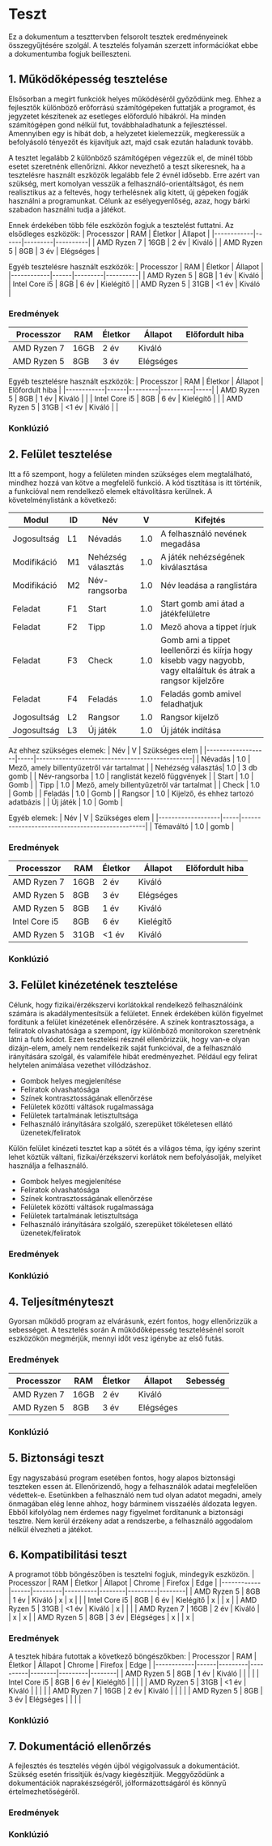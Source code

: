 # Teszt
Ez a dokumentum a teszttervben felsorolt tesztek eredményeinek összegyűjtésére szolgál. A tesztelés folyamán szerzett információkat ebbe a dokumentumba fogjuk beilleszteni.

## 1. Működőképesség tesztelése
Elsősorban a megírt funkciók helyes működéséről győződünk meg. Ehhez a fejlesztők különböző erőforrású számítógépeken futtatják a programot, és jegyzetet készítenek az esetleges előforduló hibákról. 
Ha minden számítógépen gond nélkül fut, továbbhaladhatunk a fejlesztéssel. Amennyiben egy is hibát dob, a helyzetet kielemezzük, megkeressük a befolyásoló tényezőt és kijavítjuk azt, majd csak ezután haladunk tovább.

A tesztet legalább 2 különböző számítógépen végezzük el, de minél több esetet szeretnénk ellenőrizni. Akkor nevezhető a teszt sikeresnek, ha a tesztelésre használt eszközök legalább fele 2 évnél idősebb. Erre azért van szükség, mert komolyan vesszük a felhasználó-orientáltságot, és nem realisztikus az a feltevés, hogy terhelésnek alig kitett, új gépeken fogják használni a programunkat. Célunk az esélyegyenlőség, azaz, hogy bárki szabadon használni tudja a játékot.

Ennek érdekében több féle eszközön fogjuk a tesztelést futtatni. Az elsődleges eszközök:
| Processzor | RAM  | Életkor | Állapot  |
|------------|------|---------|----------|
| AMD Ryzen 7   | 16GB | 2 év    | Kiváló    |
| AMD Ryzen 5  | 8GB  | 3 év    | Elégséges  |

Egyéb tesztelésre használt eszközök:
| Processzor | RAM  | Életkor | Állapot  |
|------------|------|---------|----------|
| AMD Ryzen 5   | 8GB | 1 év    | Kiváló    |
|  Intel Core i5  | 8GB  | 6 év    | Kielégítő  |
|  AMD Ryzen 5  | 31GB  | <1 év    | Kiváló  |

### Eredmények
| Processzor | RAM  | Életkor | Állapot  |  Előfordult hiba  |
|------------|------|---------|----------|----|
| AMD Ryzen 7   | 16GB | 2 év    | Kiváló    |    |
| AMD Ryzen 5  | 8GB  | 3 év    | Elégséges  |    |

Egyéb tesztelésre használt eszközök:
| Processzor | RAM  | Életkor | Állapot  |  Előfordult hiba  |
|------------|------|---------|----------|-----|
| AMD Ryzen 5   | 8GB | 1 év    | Kiváló    |    |
|  Intel Core i5  | 8GB  | 6 év    | Kielégítő  |    |
|  AMD Ryzen 5  | 31GB  | <1 év    | Kiváló  |    |

### Konklúzió

## 2. Felület tesztelése
Itt a fő szempont, hogy a felületen minden szükséges elem megtalálható, mindhez hozzá van kötve a megfelelő funkció. A kód tisztítása is itt történik, a funkcióval nem rendelkező elemek eltávolításra kerülnek.
A követelménylistánk a következő:

| Modul       | ID  | Név               | V   | Kifejtés                                       |
|-------------|-----|-------------------|-----|------------------------------------------------|
| Jogosultság | L1  | Névadás           | 1.0 | A felhasználó nevének megadása                |
| Modifikáció | M1  | Nehézség választás| 1.0 | A játék nehézségének kiválasztása             |
| Modifikáció | M2  | Név-rangsorba     | 1.0 | Név leadása a ranglistára                     |
| Feladat     | F1  | Start             | 1.0 | Start gomb ami átad a játékfelületre          |
| Feladat     | F2  | Tipp              | 1.0 | Mező ahova a tippet írjuk                     |
| Feladat     | F3  | Check             | 1.0 | Gomb ami a tippet leellenőrzi és kiírja hogy kisebb vagy nagyobb, vagy eltaláltuk és átrak a rangsor kijelzőre |
| Feladat     | F4  | Feladás           | 1.0 | Feladás gomb amivel feladhatjuk              |
| Jogosultság | L2  | Rangsor           | 1.0 | Rangsor kijelző                               |
| Jogosultság | L3  | Új játék          | 1.0 | Új játék indítása                              |

Az ehhez szükséges elemek:
| Név               | V   | Szükséges elem                                       |
|-------------------|-----|------------------------------------------------|
| Névadás           | 1.0 | Mező, amely billentyűzetről vár tartalmat                |
| Nehézség választás| 1.0 | 3 db gomb            |
| Név-rangsorba     | 1.0 | ranglistát kezelő függvények                     |
| Start             | 1.0 | Gomb          |
| Tipp              | 1.0 | Mező, amely billentyűzetről vár tartalmat                     |
| Check             | 1.0 | Gomb |
| Feladás           | 1.0 | Gomb              |
| Rangsor           | 1.0 | Kijelző, és ehhez tartozó adatbázis                               |
| Új játék          | 1.0 | Gomb                              | 

Egyéb elemek:
| Név               | V   | Szükséges elem                                       |
|-------------------|-----|------------------------------------------------|
| Témaváltó           | 1.0 | gomb                |

### Eredmények
| Processzor | RAM  | Életkor | Állapot  |  Előfordult hiba  |
|------------|------|---------|----------|----|
| AMD Ryzen 7   | 16GB | 2 év    | Kiváló    |    |
| AMD Ryzen 5  | 8GB  | 3 év    | Elégséges  |    |
| AMD Ryzen 5   | 8GB | 1 év    | Kiváló    |    |
|  Intel Core i5  | 8GB  | 6 év    | Kielégítő  |    |
|  AMD Ryzen 5  | 31GB  | <1 év    | Kiváló  |    |

### Konklúzió

## 3. Felület kinézetének tesztelése
Célunk, hogy fizikai/érzékszervi korlátokkal rendelkező felhasználóink számára is akadálymentesítsük a felületet. Ennek érdekében külön figyelmet fordítunk a felület kinézetének ellenőrzésére. A színek kontrasztossága, a feliratok olvashatósága a szempont, így különböző monitorokon szeretnénk látni a futó kódot. Ezen tesztelési résznél ellenőrizzük, hogy van-e olyan dizájn-elem, amely nem rendelkezik saját funkcióval, de a felhasználó irányítására szolgál, és valamiféle hibát eredményezhet. Például egy felirat helytelen animálása vezethet villódzáshoz.
- Gombok helyes megjelenítése
- Feliratok olvashatósága
- Színek kontrasztosságának ellenőrzése
- Felületek közötti váltások rugalmassága
- Felületek tartalmának letisztultsága
- Felhasználó irányítására szolgáló, szerepüket tökéletesen ellátó üzenetek/feliratok

Külön felület kinézeti tesztet kap a sötét és a világos téma, így igény szerint lehet köztük váltani, fizikai/érzékszervi korlátok nem befolyásolják, melyiket használja a felhasználó.
- Gombok helyes megjelenítése
- Feliratok olvashatósága
- Színek kontrasztosságának ellenőrzése
- Felületek közötti váltások rugalmassága
- Felületek tartalmának letisztultsága
- Felhasználó irányítására szolgáló, szerepüket tökéletesen ellátó üzenetek/feliratok

### Eredmények

### Konklúzió

## 4. Teljesítményteszt
Gyorsan működő program az elvárásunk, ezért fontos, hogy ellenőrizzük a sebességet. A tesztelés során A működőképesség tesztelésénél sorolt eszközökön megmérjük, mennyi időt vesz igénybe az első futás.

### Eredmények

| Processzor | RAM  | Életkor | Állapot  |  Sebesség  |
|------------|------|---------|----------|----|
| AMD Ryzen 7   | 16GB | 2 év    | Kiváló    |    |
| AMD Ryzen 5  | 8GB  | 3 év    | Elégséges  |    |

### Konklúzió

## 5. Biztonsági teszt
Egy nagyszabású program esetében fontos, hogy alapos biztonsági teszteken essen át. Ellenőrizendő, hogy a felhasználók adatai megfelelően védettek-e. Esetünkben a felhasználó nem tud olyan adatot megadni, amely önmagában elég lenne ahhoz, hogy bárminem visszaélés áldozata legyen. Ebből kifolyólag nem érdemes nagy figyelmet fordítanunk a biztonsági tesztre. Nem kerül érzékeny adat a rendszerbe, a felhasználó aggodalom nélkül élvezheti a játékot.

## 6. Kompatibilitási teszt
A programot több böngészőben is tesztelni fogjuk, mindegyik eszközön.
| Processzor | RAM  | Életkor | Állapot  | Chrome | Firefox | Edge   |
|------------|------|---------|----------|--------|---------|--------|
| AMD Ryzen 5   | 8GB | 1 év    | Kiváló    | x  |  x  |    |
|  Intel Core i5  | 8GB  | 6 év    | Kielégítő  | x  |    |  x  |
|  AMD Ryzen 5  | 31GB  | <1 év    | Kiváló  | x  |    |    |
| AMD Ryzen 7   | 16GB | 2 év    | Kiváló    |   |  x  |  x  |
| AMD Ryzen 5  | 8GB  | 3 év    | Elégséges  | x  |    |  x  |

### Eredmények
A tesztek hibára futottak a következő böngészőkben:
| Processzor | RAM  | Életkor | Állapot  | Chrome | Firefox | Edge   |
|------------|------|---------|----------|--------|---------|--------|
| AMD Ryzen 5   | 8GB | 1 év    | Kiváló    |   |    |    |
|  Intel Core i5  | 8GB  | 6 év    | Kielégítő  |   |    |    |
|  AMD Ryzen 5  | 31GB  | <1 év    | Kiváló  |   |    |    |
| AMD Ryzen 7   | 16GB | 2 év    | Kiváló    |   |    |    |
| AMD Ryzen 5  | 8GB  | 3 év    | Elégséges  |   |    |    |

### Konklúzió

## 7. Dokumentáció ellenőrzés
A fejlesztés és tesztelés végén újból végigolvassuk a dokumentációt. Szükség esetén frissítjük és/vagy kiegészítjük. Meggyőződünk a dokumentációk naprakészségéről, jólformázottságáról és könnyű értelmezhetőségéről.

### Eredmények

### Konklúzió
